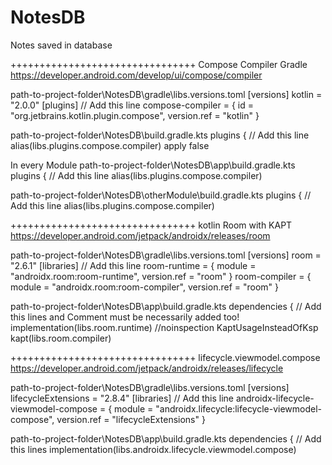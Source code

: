 # NotesDB
Notes saved in database

++++++++++++++++++++++++++++++++
Compose Compiler Gradle https://developer.android.com/develop/ui/compose/compiler

path-to-project-folder\NotesDB\gradle\libs.versions.toml
[versions]
kotlin = "2.0.0"
[plugins]
// Add this line
compose-compiler = { id = "org.jetbrains.kotlin.plugin.compose", version.ref = "kotlin" }

path-to-project-folder\NotesDB\build.gradle.kts
plugins {
// Add this line
alias(libs.plugins.compose.compiler) apply false

In every Module
path-to-project-folder\NotesDB\app\build.gradle.kts
plugins {
// Add this line
alias(libs.plugins.compose.compiler)

path-to-project-folder\NotesDB\otherModule\build.gradle.kts
plugins {
// Add this line
alias(libs.plugins.compose.compiler)

++++++++++++++++++++++++++++++++
kotlin Room with KAPT https://developer.android.com/jetpack/androidx/releases/room

path-to-project-folder\NotesDB\gradle\libs.versions.toml
[versions]
room = "2.6.1"
[libraries]
// Add this line
room-runtime = { module = "androidx.room:room-runtime", version.ref = "room" }
room-compiler = { module = "androidx.room:room-compiler", version.ref = "room" }

path-to-project-folder\NotesDB\app\build.gradle.kts
dependencies {
// Add this lines and Comment must be necessarily added too!
implementation(libs.room.runtime)
//noinspection KaptUsageInsteadOfKsp
kapt(libs.room.compiler)

++++++++++++++++++++++++++++++++
lifecycle.viewmodel.compose https://developer.android.com/jetpack/androidx/releases/lifecycle

path-to-project-folder\NotesDB\gradle\libs.versions.toml
[versions]
lifecycleExtensions = "2.8.4"
[libraries]
// Add this line
androidx-lifecycle-viewmodel-compose = { module = "androidx.lifecycle:lifecycle-viewmodel-compose", version.ref = "lifecycleExtensions" }

path-to-project-folder\NotesDB\app\build.gradle.kts
dependencies {
// Add this lines
implementation(libs.androidx.lifecycle.viewmodel.compose)